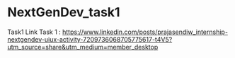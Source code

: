 # NextGenDev_task1
Task1
Link Task 1 : https://www.linkedin.com/posts/prajasendiw_internship-nextgendev-uiux-activity-7209736068705775617-t4V5?utm_source=share&utm_medium=member_desktop 
